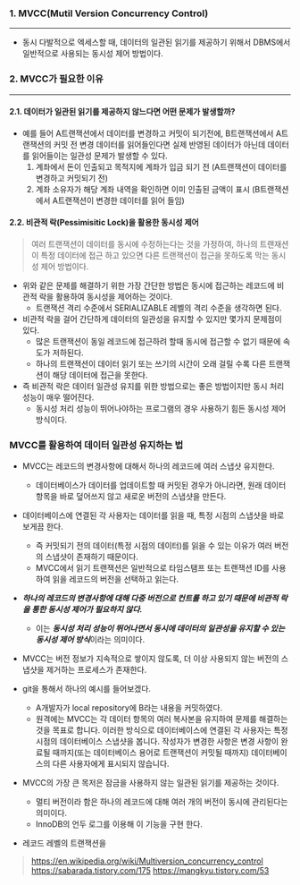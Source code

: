 ### 1. MVCC(Mutil Version Concurrency Control)
---

- 동시 다발적으로 엑세스할 때, 데이터의 일관된 읽기를 제공하기 위해서 DBMS에서 일반적으로 사용되는 동시성 제어 방법이다.


### 2. MVCC가 필요한 이유
---

#### 2.1. 데이터가 일관된 읽기를 제공하지 않느다면 어떤 문제가 발생할까?
- 예를 들어 A트랜잭션에서 데이터를 변경하고 커밋이 되기전에, B트랜잭션에서 A트랜잭션의 커밋 전 변경 데이터를 읽어들인다면 실제 반영된 데이터가 아닌데 데이터를 읽어들이는 일관성 문제가 발생할 수 있다.
  1. 계좌에서 돈이 인출되고 목적지에 계좌가 입금 되기 전 (A트랜잭션이 데이터를 변경하고 커밋되기 전)
  2. 계좌 소유자가 해당 계좌 내역을 확인하면 이미 인출된 금액이 표시 (B트랜잭션에서 A트랜잭션이 변경한 데이터를 읽어 들임)

#### 2.2. 비관적 락(Pessimisitic Lock)을 활용한 동시성 제어

> 여러 트랜잭션이 데이터를 동시에 수정하는다는 것을 가정하여, 하나의 트랜재션이 특정 데이터에 접근 하고 있으면 다른 트랜잭션이 접근을 못하도록 막는 동시성 제어 방법이다.

- 위와 같은 문제를 해결하기 위한 가장 간단한 방법은 동시에 접근하는 레코드에 비관적 락을 활용하여 동시성을 제어하는 것이다.
  - 트랜잭션 격리 수준에서 SERIALIZABLE 레벨의 격리 수준을 생각하면 된다.
- 비관적 락을 걸어 간단하게 데이터의 일관성을 유지할 수 있지만 몇가지 문제점이 있다.
  - 많은 트랜잭션이 동일 레코드에 접근하려 할때 동시에 접근할 수 없기 때문에 속도가 저하된다.
  - 하나의 트랜잭션이 데이터 읽기 또는 쓰기의 시간이 오래 걸릴 수록 다른 트랜잭션이 해당 데이터에 접근을 못한다.
- 즉 비관적 락은 데이터 일관성 유지를 위한 방법으로는 좋은 방법이지만 동시 처리 성능이 매우 떨어진다.
  - 동시성 처리 성능이 뛰어나야하는 프로그램의 경우 사용하기 힘든 동시성 제어 방식이다.

### MVCC를 활용하여 데이터 일관성 유지하는 법

- MVCC는 레코드의 변경사항에 대해서 하나의 레코드에 여러 스냅샷 유지한다.
  - 데이터베이스가 데이터를 업데이트할 때 커밋된 경우가 아니라면, 원래 데이터 항목을 바로 덮어쓰지 않고 새로운 버전의 스냅샷을 만든다.
- 데이터베이스에 연결된 각 사용자는 데이터를 읽을 때, 특정 시점의 스냅샷을 바로보게끔 한다.
  - 즉 커밋되기 전의 데이터(특정 시점의 데이터)를 읽을 수 있는 이유가 여러 버전의 스냅샷이 존재하기 때문이다.
  - MVCC에서 읽기 트랜잭션은 일반적으로 타임스탬프 또는 트랜잭션 ID를 사용하여 읽을 레코드의 버전을 선택하고 읽는다.
- ***하나의 레코드의 변경사항에 대해 다중 버전으로 컨트롤 하고 있기 때문에 비관적 락을 통한 동시성 제어가 필요하지 않다.***
  - 이는 ***동시성 처리 성능이 뛰어나면서 동시에 데이터의 일관성을 유지할 수 있는 동시성 제어 방식***이라는 의미이다.
- MVCC는 버전 정보가 지속적으로 쌓이지 않도록, 더 이상 사용되지 않는 버전의 스냅샷을 제거하는 프로세스가 존재한다.


- git을 통해서 하나의 예시를 들어보겠다.
  - A개발자가 local repository에 B라는 내용을 커밋하였다.
  - 원격에는 
MVCC는 각 데이터 항목의 여러 복사본을 유지하여 문제를 해결하는 것을 목표로 합니다. 이러한 방식으로 데이터베이스에 연결된 각 사용자는 특정 시점의 데이터베이스 스냅샷을 봅니다. 작성자가 변경한 사항은 변경 사항이 완료될 때까지(또는 데이터베이스 용어로 트랜잭션이 커밋될 때까지) 데이터베이스의 다른 사용자에게 표시되지 않습니다.




- MVCC의 가장 큰 목저은 잠금을 사용하지 않는 일관된 읽기를 제공하는 것이다.
  - 멀티 버전이라 함은 하나의 레코드에 대해 여러 개의 버전이 동시에 관리된다는 의미이다.
  - InnoDB의 언두 로그를 이용해 이 기능을 구현 한다.
- 레코드 레벨의 트랜잭션을


> https://en.wikipedia.org/wiki/Multiversion_concurrency_control
> https://sabarada.tistory.com/175
> https://mangkyu.tistory.com/53